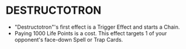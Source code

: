 
# DESTRUCTOTRON

*   "Destructotron"'s first effect is a Trigger Effect and starts a Chain.
*   Paying 1000 Life Points is a cost. This effect targets 1 of your opponent's face-down Spell or Trap Cards.

  